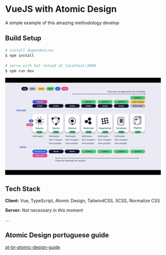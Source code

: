 # VueJS with Atomic Design

A simple example of this amazing methodology develop

## Build Setup

```bash
# install dependencies
$ npm install

# serve with hot reload at localhost:3000
$ npm run dev
```

![image](https://github.com/Karytonn/atomic-design-exemple/blob/main/atomic-design.jpg?raw=true)


## Tech Stack

**Client:** Vue, TypeScript, Atomic Design, TailwindCSS, SCSS, Normalize CSS

**Server:** _Not necessary in this moment_

...

## Atomic Design portuguese guide 

[pt-br-atomic-design-guide](https://vidadeproduto.com.br/atomic-design/)